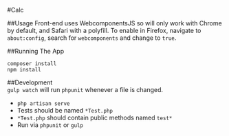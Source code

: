 #Calc  

##Usage
Front-end uses WebcomponentsJS so will only work with Chrome by default, and Safari with a polyfill. To enable in Firefox, navigate to `about:config`, search for `webcomponents` and change to `true`. 

##Running The App  
```
composer install  
npm install
```

##Development  
`gulp watch` will run `phpunit` whenever a file is changed.  
* `php artisan serve`  
* Tests should be named `*Test.php` 
* `*Test.php` should contain public methods named `test*` 
* Run via `phpunit` or `gulp`  

